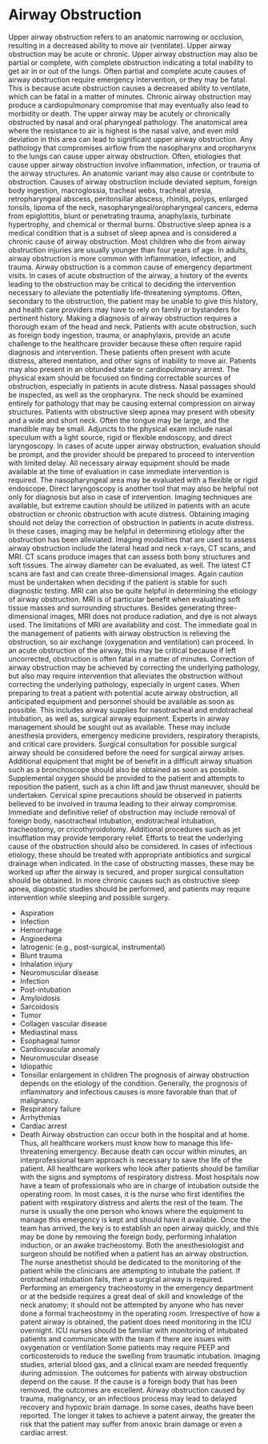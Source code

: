 # Airway Obstruction
Upper airway obstruction refers to an anatomic narrowing or occlusion, resulting in a decreased ability to move air (ventilate). Upper airway obstruction may be acute or chronic. Upper airway obstruction may also be partial or complete, with complete obstruction indicating a total inability to get air in or out of the lungs. Often partial and complete acute causes of airway obstruction require emergency intervention, or they may be fatal. This is because acute obstruction causes a decreased ability to ventilate, which can be fatal in a matter of minutes. Chronic airway obstruction may produce a cardiopulmonary compromise that may eventually also lead to morbidity or death. The upper airway may be acutely or chronically obstructed by nasal and oral pharyngeal pathology. The anatomical area where the resistance to air is highest is the nasal valve, and even mild deviation in this area can lead to significant upper airway obstruction.
Any pathology that compromises airflow from the nasopharynx and oropharynx to the lungs can cause upper airway obstruction. Often, etiologies that cause upper airway obstruction involve inflammation, infection, or trauma of the airway structures. An anatomic variant may also cause or contribute to obstruction. Causes of airway obstruction include deviated septum, foreign body ingestion, macroglossia, tracheal webs, tracheal atresia, retropharyngeal abscess, peritonsillar abscess, rhinitis, polyps, enlarged tonsils, lipoma of the neck, nasopharyngeal/oropharyngeal cancers, edema from epiglottitis, blunt or penetrating trauma, anaphylaxis, turbinate hypertrophy, and chemical or thermal burns. Obstructive sleep apnea is a medical condition that is a subset of sleep apnea and is considered a chronic cause of airway obstruction.
Most children who die from airway obstruction injuries are usually younger than four years of age. In adults, airway obstruction is more common with inflammation, infection, and trauma. Airway obstruction is a common cause of emergency department visits.
In cases of acute obstruction of the airway, a history of the events leading to the obstruction may be critical to deciding the intervention necessary to alleviate the potentially life-threatening symptoms. Often, secondary to the obstruction, the patient may be unable to give this history, and health care providers may have to rely on family or bystanders for pertinent history. Making a diagnosis of airway obstruction requires a thorough exam of the head and neck. Patients with acute obstruction, such as foreign body ingestion, trauma, or anaphylaxis, provide an acute challenge to the healthcare provider because these often require rapid diagnosis and intervention. These patients often present with acute distress, altered mentation, and other signs of inability to move air. Patients may also present in an obtunded state or cardiopulmonary arrest. The physical exam should be focused on finding correctable sources of obstruction, especially in patients in acute distress. Nasal passages should be inspected, as well as the oropharynx. The neck should be examined entirely for pathology that may be causing external compression on airway structures. Patients with obstructive sleep apnea may present with obesity and a wide and short neck. Often the tongue may be large, and the mandible may be small. Adjuncts to the physical exam include nasal speculum with a light source, rigid or flexible endoscopy, and direct laryngoscopy.
In cases of acute upper airway obstruction, evaluation should be prompt, and the provider should be prepared to proceed to intervention with limited delay. All necessary airway equipment should be made available at the time of evaluation in case immediate intervention is required. The nasopharyngeal area may be evaluated with a flexible or rigid endoscope. Direct laryngoscopy is another tool that may also be helpful not only for diagnosis but also in case of intervention. Imaging techniques are available, but extreme caution should be utilized in patients with an acute obstruction or chronic obstruction with acute distress. Obtaining imaging should not delay the correction of obstruction in patients in acute distress. In these cases, imaging may be helpful in determining etiology after the obstruction has been alleviated. Imaging modalities that are used to assess airway obstruction include the lateral head and neck x-rays, CT scans, and MRI. CT scans produce images that can assess both bony structures and soft tissues. The airway diameter can be evaluated, as well. The latest CT scans are fast and can create three-dimensional images. Again caution must be undertaken when deciding if the patient is stable for such diagnostic testing. MRI can also be quite helpful in determining the etiology of airway obstruction. MRI is of particular benefit when evaluating soft tissue masses and surrounding structures. Besides generating three-dimensional images, MRI does not produce radiation, and dye is not always used. The limitations of MRI are availability and cost.
The immediate goal in the management of patients with airway obstruction is relieving the obstruction, so air exchange (oxygenation and ventilation) can proceed. In an acute obstruction of the airway, this may be critical because if left uncorrected, obstruction is often fatal in a matter of minutes. Correction of airway obstruction may be achieved by correcting the underlying pathology, but also may require intervention that alleviates the obstruction without correcting the underlying pathology, especially in urgent cases. When preparing to treat a patient with potential acute airway obstruction, all anticipated equipment and personnel should be available as soon as possible. This includes airway supplies for nasotracheal and endotracheal intubation, as well as, surgical airway equipment. Experts in airway management should be sought out as available. These may include anesthesia providers, emergency medicine providers, respiratory therapists, and critical care providers. Surgical consultation for possible surgical airway should be considered before the need for surgical airway arises. Additional equipment that might be of benefit in a difficult airway situation such as a bronchoscope should also be obtained as soon as possible. Supplemental oxygen should be provided to the patient and attempts to reposition the patient, such as a chin lift and jaw thrust maneuver, should be undertaken. Cervical spine precautions should be observed in patients believed to be involved in trauma leading to their airway compromise. Immediate and definitive relief of obstruction may include removal of foreign body, nasotracheal intubation, endotracheal intubation, tracheostomy, or cricothyroidotomy. Additional procedures such as jet insufflation may provide temporary relief. Efforts to treat the underlying cause of the obstruction should also be considered. In cases of infectious etiology, these should be treated with appropriate antibiotics and surgical drainage when indicated. In the case of obstructing masses, these may be worked up after the airway is secured, and proper surgical consultation should be obtained. In more chronic causes such as obstructive sleep apnea, diagnostic studies should be performed, and patients may require intervention while sleeping and possible surgery.
- Aspiration
- Infection
- Hemorrhage
- Angioedema
- Iatrogenic (e.g., post-surgical, instrumental)
- Blunt trauma
- Inhalation injury
- Neuromuscular disease
- Infection
- Post-intubation
- Amyloidosis
- Sarcoidosis
- Tumor
- Collagen vascular disease
- Mediastinal mass
- Esophageal tumor
- Cardiovascular anomaly
- Neuromuscular disease
- Idiopathic
- Tonsillar enlargement in children
The prognosis of airway obstruction depends on the etiology of the condition. Generally, the prognosis of inflammatory and infectious causes is more favorable than that of malignancy.
- Respiratory failure
- Arrhythmias
- Cardiac arrest
- Death
Airway obstruction can occur both in the hospital and at home. Thus, all healthcare workers must know how to manage this life-threatening emergency. Because death can occur within minutes, an interprofessional team approach is necessary to save the life of the patient. All healthcare workers who look after patients should be familiar with the signs and symptoms of respiratory distress. Most hospitals now have a team of professionals who are in charge of intubation outside the operating room. In most cases, it is the nurse who first identifies the patient with respiratory distress and alerts the rest of the team.
The nurse is usually the one person who knows where the equipment to manage this emergency is kept and should have it available. Once the team has arrived, the key is to establish an open airway quickly, and this may be done by removing the foreign body, performing inhalation induction, or an awake tracheostomy.
Both the anesthesiologist and surgeon should be notified when a patient has an airway obstruction. The nurse anesthetist should be dedicated to the monitoring of the patient while the clinicians are attempting to intubate the patient. If orotracheal intubation fails, then a surgical airway is required.
Performing an emergency tracheostomy in the emergency department or at the bedside requires a great deal of skill and knowledge of the neck anatomy; it should not be attempted by anyone who has never done a formal tracheostomy in the operating room. Irrespective of how a patent airway is obtained, the patient does need monitoring in the ICU overnight. ICU nurses should be familiar with monitoring of intubated patients and communicate with the team if there are issues with oxygenation or ventilation
Some patients may require PEEP and corticosteroids to reduce the swelling from traumatic intubation. Imaging studies, arterial blood gas, and a clinical exam are needed frequently during admission.
The outcomes for patients with airway obstruction depend on the cause. If the cause is a foreign body that has been removed, the outcomes are excellent. Airway obstruction caused by trauma, malignancy, or an infectious process may lead to delayed recovery and hypoxic brain damage. In some cases, deaths have been reported. The longer it takes to achieve a patent airway, the greater the risk that the patient may suffer from anoxic brain damage or even a cardiac arrest.